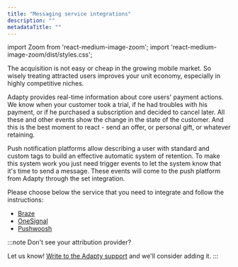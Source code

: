 ```yaml
---
title: "Messaging service integrations"
description: ""
metadataTitle: ""
---
```


import Zoom from 'react-medium-image-zoom';
import 'react-medium-image-zoom/dist/styles.css';

The acquisition is not easy or cheap in the growing mobile market. So wisely treating attracted users improves your unit economy, especially in highly competitive niches.

Adapty provides real-time information about core users' payment actions. We know when your customer took a trial, if he had troubles with his payment, or if he purchased a subscription and decided to cancel later. All these and other events show the change in the state of the customer. And this is the best moment to react - send an offer, or personal gift, or whatever retaining. 

Push notification platforms allow describing a user with standard and custom tags to build an effective automatic system of retention. To make this system work you just need trigger events to let the system know that it's time to send a message. These events will come to the push platform from Adapty through the set integration. 

Please choose below the service that you need to integrate and follow the instructions:

- [Braze](braze)
- [OneSignal](onesignal)
- [Pushwoosh](pushwoosh)

:::note
Don't see your attribution provider?

Let us know! [Write to the Adapty support](mailto:support@adapty.io) and we'll consider adding it.
:::